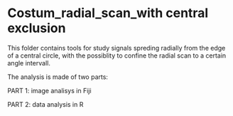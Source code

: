 # Costum_radial_scan_with central exclusion

This folder contains tools for study signals spreding radially from the edge of a central circle, with the possiblity to confine the radial scan to a certain angle intervall.

The analysis is made of two parts:

PART 1: image analisys in Fiji

PART 2: data analysis in R


